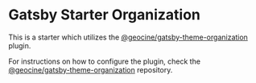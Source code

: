 # Gatsby Starter Organization
This is a starter which utilizes the [@geocine/gatsby-theme-organization](https://github.com/geocine/gatsby-theme-organization) plugin.

For instructions on how to configure the plugin, check the [@geocine/gatsby-theme-organization](https://github.com/geocine/gatsby-theme-organization) repository.